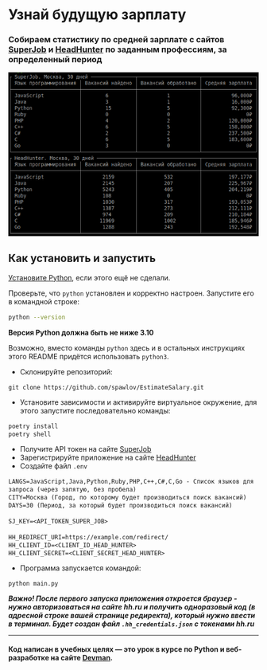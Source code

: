 # Узнай будущую зарплату

### Собираем статистику по средней зарплате с сайтов [SuperJob](https://www.superjob.ru/) и [HeadHunter](https://hh.ru) по заданным профессиям, за определенный период

![CaptureImage](img/capture.png)

## Как установить и запустить

[Установите Python](https://www.python.org/), если этого ещё не сделали.

Проверьте, что `python` установлен и корректно настроен. Запустите его в командной строке:
```sh
python --version
```
**Версия Python должна быть не ниже 3.10** 

Возможно, вместо команды `python` здесь и в остальных инструкциях этого README придётся использовать `python3`. 

- Склонируйте репозиторий:
```shell
git clone https://github.com/spawlov/EstimateSalary.git
```

- Установите зависимости и активируйте виртуальное окружение, для этого запустите последовательно команды:
```shell
poetry install
poetry shell
```

- Получите API токен на сайте [SuperJob](https://api.superjob.ru/)
- Зарегистрируйте приложение на сайте [HeadHunter](https://dev.hh.ru/)
- Создайте файл ```.env```

```text
LANGS=JavaScript,Java,Python,Ruby,PHP,C++,C#,C,Go - Список языков для запроса (через запятую, без пробела)
CITY=Москва (Город, по которому будет производиться поиск вакансий)
DAYS=30 (Период, за который будет производиться поиск вакансий)

SJ_KEY=<API_TOKEN_SUPER_JOB>

HH_REDIRECT_URI=https://example.com/redirect/
HH_CLIENT_ID=<CLIENT_ID_HEAD_HUNTER>
HH_CLIENT_SECRET=<CLIENT_SECRET_HEAD_HUNTER>
```

- Программа запускается командой:

```shell
python main.py
```

***Важно! После первого запуска приложения откроется браузер - нужно авторизоваться на сайте hh.ru и получить одноразовый код (в адресной строке вашей странице редиректа), который нужно ввести в терминал. Будет создан файл `.hh_credentials.json` с токенами hh.ru***

<hr>

#### Код написан в учебных целях — это урок в курсе по Python и веб-разработке на сайте [Devman](https://dvmn.org).
